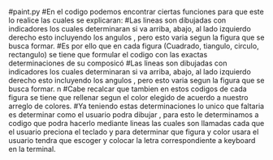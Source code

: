 #paint.py
#En el codigo podemos encontrar ciertas funciones para que este lo realice las cuales se explicaran:
#Las lineas son dibujadas con indicadores los cuales determinaran si va arriba, abajo, al lado izquierdo derecho esto incluyendo los angulos , pero esto varia segun la figura que se busca formar.
#Es por ello que en cada figura (Cuadrado, tiangulo, circulo, rectangulo) se tiene que formular el codigo con las exactas determinaciones de su composicó
#Las lineas son dibujadas con indicadores los cuales determinaran si va arriba, abajo, al lado izquierdo derecho esto incluyendo los angulos , pero esto varia segun la figura que se busca formar. n
#Cabe recalcar que tambien en estos codigos de cada figura se tiene que rellenar segun el color elegido de acuerdo a nuestro arreglo de colores.
#Ya teniendo estas determinaciones lo unico que faltaria es determinar como el usuario podra dibujar , para esto le determinamos a codigo que podra hacerlo mediante lineas las cuales son llamadas cada que el usuario preciona el teclado y para determinar que figura y color usara el usuario tendra que escoger y colocar la letra correspondiente a keyboard en la terminal.

